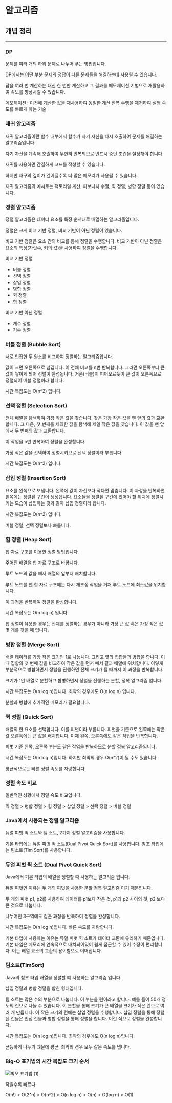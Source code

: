 # 알고리즘
## 개념 정리 

---


### DP
문제를 여러 개의 하위 문제로 나누어 푸는 방법입니다.

DP에서는 어떤 부분 문제의 정답이 다른 문제들을 해결하는데 사용될 수 있습니다.

답을 여러 번 계산하는 대신 한 번만 계산하고 그 결과를 메모제이션 기법으로 재활용하여 속도를 향상시킬 수 있습니다.

메모제이션 : 이전에 계산한 값을 재사용하여 동일한 계산 반복 수행을 제거하여 실행 속도를 빠르게 하는 기술



### 재귀 알고리즘
재귀 알고리즘이란 함수 내부에서 함수가 자기 자신을 다시 호출하여 문제를 해결하는 알고리즘입니다.

자기 자신을 계속해 호출하여 무한히 반복되므로 반드시 중단 조건을 설정해야 합니다.

재귀를 사용하면 간결하게 코드를 작성할 수 있습니다.

하지만 재구의 깊이가 깊어질수록 더 많은 메모리가 사용될 수 있습니다.

재귀 알고리즘의 예시로는 팩토리얼 계산, 피보나치 수열, 퀵 정렬, 병합 정렬 등이 있습니다.


### 정렬 알고리즘
정렬 알고리즘은 데이터 요소를 특정 순서대로 배열하는 알고리즘입니다.

정렬은 크게 비교 기반 정렬, 비교 기반이 아닌 정렬이 있습니다.

비교 기반 정렬은 요소 간의 비교를 통해 정렬을 수행합니다. 비교 기반이 아닌 정렬은 요소의 특성(자릿수, 키의 값)을 사용하여 정렬을 수행합니다.

비교 기반 정렬

- 버블 정렬
- 선택 정렬
- 삽입 정렬
- 병합 정렬
- 퀵 정렬
- 힙 정렬

비교 기반 아닌 정렬

- 계수 정렬
- 기수 정렬


### 버블 정렬 (Bubble Sort)

서로 인접한 두 원소를 비교하여 정렬하는 알고리즘입니다.

값이 크면 오른쪽으로 넘깁니다. 이 전체 비교를 n번 반복합니다. 그러면 오른쪽부터 큰 값이 쌓이게 되어 정렬이 완성됩니다. 거품(버블)이 피어오르듯이 큰 값이 오른쪽으로 정렬되어 버블 정렬이라 합니다.

시간 복잡도는 O(n^2) 입니다.


### 선택 정렬 (Selection Sort)

전체 배열을 탐색하여 가장 작은 값을 찾습니다. 찾은 가장 작은 값을 맨 앞의 값과 교환합니다. 그 다음, 첫 번째를 제외한 값을 탐색해 제일 작은 값을 찾습니다. 이 값을 맨 앞에서 두 번째의 값과 교환합니다.

이 작업을 n번 반복하여 정렬을 완성합니다.

가장 작은 값을 선택하여 정렬시키므로 선택 정렬이라 부릅니다. 

시간 복잡도는 O(n^2) 입니다.


### 삽입 정렬 (Insertion Sort)

요소를 왼쪽으로 보냅니다. 왼쪽에 값이 자신보다 작다면 멈춥니다. 이 과정을 반복하면 왼쪽에는 정렬된 구간이 생성됩니다. 요소들을 정렬된 구간에 있어야 할 위치에 정렬시키는 모습이 삽입하는 것과 같아 삽입 정렬이라 합니다.

시간 복잡도는 O(n^2) 입니다.

버블 정렬, 선택 정렬보다 빠릅니다.


### 힙 정렬 (Heap Sort)

힙 자료 구조를 이용한 정렬 방법입니다.

주어진 배열을 힙 자료 구조로 바꿉니다.

루트 노드의 값을 빼서 배열의 앞부터 배치합니다.

루트 노드를 뺀 힙 자료 구조에는 다시 재조정 작업을 거쳐 루트 노드에 최소값을 위치합니다.

이 과정을 반복하여 정렬을 완성합니다.

시간 복잡도는 O(n log n) 입니다.

힙 정렬이 유용한 경우는 전체를 정렬하는 경우가 아니라 가장 큰 값 혹은 가장 작은 값 몇 개를 찾을 때 입니다.



### 병합 정렬 (Merge Sort)
배열 데이터를 가장 작은 크기인 1로 나눕니다. 그리고 옆의 집합들과 병합을 합니다. 이 때 집합의 첫 번째 값을 비교하여 작은 값을 먼저 빼서 결과 배열에 위치합니다. 이렇게 부분적으로 병합하면서 정렬을 진행하면 전체 크기가 될 때까지 이 과정을 반복합니다.

크기가 1인 배열로 분할하고 합병하면서 정렬을 진행하는 분할, 정복 알고리즘 입니다.

시간 복잡도는 O(n log n)입니다. 최악의 경우에도 O(n log n) 입니다.

분할과 병합에 추가적인 메모리가 필요합니다.


### 퀵 정렬 (Quick Sort)
배열의 한 요소를 선택합니다. 이를 피벗이라 부릅니다. 피벗을 기준으로 왼쪽에는 작은 값 오른쪽에는 큰 값을 배치합니다. 이제 왼쪽, 오른쪽에도 같은 작업을 반복합니다.

피벗 기준 왼쪽, 오른쪽 부분도 같은 작업을 반복하므로 분할 정복 알고리즘입니다.

시간 복잡도는 O(n log n)입니다. 하지만 최악의 경우 O(n^2)이 될 수도 있습니다.

평균적으로는 빠른 정렬 속도를 자랑합니다.


### 정렬 속도 비교 
일반적인 상황에서 정렬 속도 비교입니다.

퀵 정렬 > 병합 정렬 > 힙 정렬 > 삽입 정렬 > 선택 정렬 > 버블 정렬 



### Java에서 사용되는 정렬 알고리즘
듀얼 피벗 퀵 소트와 팀 소트, 2가지 정렬 알고리즘을 사용합니다.

기본 타입에는 듀얼 피벗 퀵 소트(Dual Pivot Quick Sort)를 사용합니다.
참조 타입에는 팀소트(Tim Sort)를 사용합니다.


### 듀얼 피벗 퀵 소트 (Dual Pivot Quick Sort)
Java에서 기본 타입의 배열을 정렬할 때 사용하는 알고리즘 입니다.

듀얼 피벗인 이유는 두 개의 피벗을 사용한 분할 정복 알고리즘 이기 때문입니다.

두 개의 피벗 p1, p2를 사용하여 데이터를 p1보다 작은 것, p1과 p2 사이의 것, p2 보다 큰 것으로 나눕니다.

나누어진 3구역에도 같은 과정을 반복하여 정렬을 완성합니다.

시간 복잡도는 O(n log n)입니다. 빠른 속도를 자랑합니다.

기본 타입에 사용하는 이유는 듀얼 피벗 퀵 소트가 데이터 교환에 유리하기 때문입니다. 기본 타입은 메모리에 연속적으로 배치되어있어 쉽게 접근할 수 있어 수정이 편리합니다. 이는 배열 요소의 교환의 용이함으로 이어집니다.



### 팀소트(TimSort)
Java의 참조 타입 배열을 정렬할 떄 사용하는 알고리즘 입니다.

삽입 정렬과 병합 정렬을 합친 형태입니다.

팀 소트는 많은 수의 부분으로 나눕니다. 이 부분을 런이라고 합니다. 예를 들어 50개 정도의 런으로 나눌 수 있습니다. 이 분할을 통해 크기가 큰 배열을 크기가 작은 런으로 여러 개 만듭니다. 이 작은 크기의 런에는 삽입 정렬을 수행합니다. 삽입 정렬을 통해 정렬된 런들은 인접 런들과 병합 정렬을 통해 정렬을 합니다. 이런 식으로 정렬을 완성합니다.

시간 복잡도는 O(n log n)입니다.  최악의 경우에도 O(n log n)입니다.

균등하게 나누기 떄문에 평균, 최악의 경우 모두 같은 속도를 냅니다.


### Big-O 표기법의 시간 복잡도 크기 순서

![빅오 표기법 (1)](https://github.com/simol-study/cs/assets/48821942/af5002d8-a648-462e-8ed9-2b878157c16d)



작을수록 빠르다.

O(n!) > O(2^n) > O(n^2) > O(n log n) > O(n) > O(log n) > O(1)
